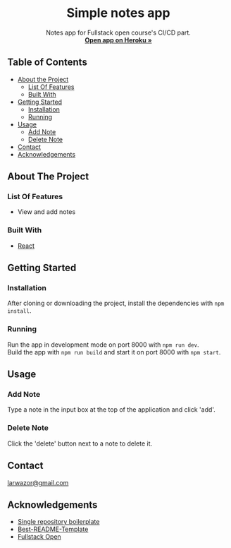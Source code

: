   <h1 align="center">Simple notes app</h1>
  <p align="center">
    Notes app for Fullstack open course's CI/CD part.
    <br />
    <a href="https://cicd-notes.herokuapp.com/" target="_blank"><strong>Open app on Heroku »</strong></a>
  </p>
  
## Table of Contents

* [About the Project](#about-the-project)
  * [List Of Features](#list-of-features)
  * [Built With](#built-with)
* [Getting Started](#getting-started)
  * [Installation](#installation)
  * [Running](#running)
* [Usage](#usage)
  * [Add Note](#add-note)
  * [Delete Note](#delete-note)
* [Contact](#contact)
* [Acknowledgements](#acknowledgements)

## About The Project

### List Of Features

* View and add notes

### Built With

* [React](https://reactjs.org)

## Getting Started

### Installation

After cloning or downloading the project, install the dependencies with `npm install`.

### Running

Run the app in development mode on port 8000 with `npm run dev`.  
Build the app with `npm run build` and start it on port 8000 with `npm start`.

## Usage

### Add Note

Type a note in the input box at the top of the application and click 'add'.

### Delete Note

Click the 'delete' button next to a note to delete it.

## Contact

larwazor@gmail.com

## Acknowledgements
* [Single repository boilerplate](https://github.com/fullstack-hy2020/create-app)
* [Best-README-Template](https://github.com/othneildrew/Best-README-Template)
* [Fullstack Open](https://fullstackopen.com/)
